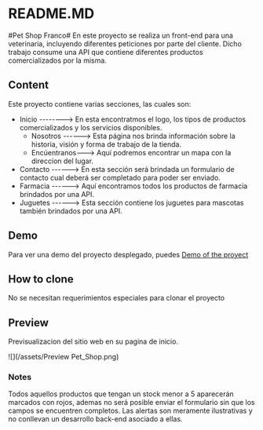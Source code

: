 # README.MD
#Pet Shop Franco# 
En este proyecto se realiza un front-end para una veterinaria, incluyendo diferentes peticiones por parte del cliente. Dicho trabajo consume una API que contiene diferentes productos comercializados por la misma.

## Content
Este proyecto contiene varias secciones, las cuales son:

* Inicio --------> En esta encontratmos el logo, los tipos de productos comercializados y los servicios disponibles.
    * Nosotros ------> Esta página nos brinda información sobre la historia, visión y forma de trabajo de la tienda.
    * Encúentranos---> Aquí podremos encontrar un mapa con la direccíon del lugar.
* Contacto ------> En esta sección será brindada un formulario de contacto cual deberá ser completado para poder ser enviado.
* Farmacia ------> Aquí encontramos todos los productos de farmacia brindados por una API.
* Juguetes ------> Esta sección contiene los juguetes para mascotas también brindados por una API.

## Demo
Para ver una demo del proyecto desplegado, puedes  [Demo of the proyect](https://compassionate-shockley-f94102.netlify.app/)

## How to clone
No se necesitan requerimientos especiales para clonar el proyecto

## Preview
Previsualizacion del sitio web en su pagina de inicio.

![](/assets/Preview Pet_Shop.png)

### Notes
Todos aquellos productos que tengan un stock menor a 5 aparecerán marcados con rojos, ademas no será posible enviar el formulario sin que los campos se encuentren completos. Las alertas son meramente ilustrativas y no conllevan un desarrollo back-end asociado a ellas.
